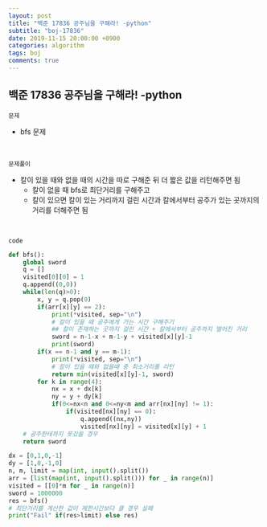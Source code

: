 ```yaml
---
layout: post
title: "백준 17836 공주님을 구해라! -python"
subtitle: "boj-17836"
date: 2019-11-15 20:00:00 +0900
categories: algorithm
tags: boj
comments: true
---
```


## 백준 17836 공주님을 구해라! -python

`문제`

- bfs 문제

<br>

`문제풀이`

- 칼이 있을 때와 없을 때의 시간을 따로 구해준 뒤 더 짧은 값을 리턴해주면 됨
  - 칼이 없을 때 bfs로 최단거리를 구해주고
  - 칼이 있으면 칼이 있는 거리까지 걸린 시간과 칼에서부터 공주가 있는 곳까지의 거리를 더해주면 됨
<br>

`code`

```python
def bfs():
    global sword
    q = []
    visited[0][0] = 1
    q.append((0,0))
    while(len(q)>0):
        x, y = q.pop(0)
        if(arr[x][y] == 2):
            print(*visited, sep="\n")
            # 칼이 있을 때 공주에게 가는 시간 구해주기
            ## 칼이 존재하는 곳까지 걸린 시간 + 칼에서부터 공주까지 떨어진 거리
            sword = n-1-x + m-1-y + visited[x][y]-1
            print(sword)
        if(x == n-1 and y == m-1):
            print(*visited, sep="\n")
            # 칼이 있을 때와 없을때 중 최소거리를 리턴
            return min(visited[x][y]-1, sword)
        for k in range(4):
            nx = x + dx[k]
            ny = y + dy[k]
            if(0<=nx<n and 0<=ny<m and arr[nx][ny] != 1):
                if(visited[nx][ny] == 0):
                    q.append((nx,ny))
                    visited[nx][ny] = visited[x][y] + 1
    # 공주한테까지 못갔을 경우
    return sword

dx = [0,1,0,-1]
dy = [1,0,-1,0]
n, m, limit = map(int, input().split())
arr = [list(map(int, input().split())) for _ in range(n)]
visited = [[0]*m for _ in range(n)]
sword = 1000000
res = bfs()
# 최단거리를 계산한 값이 제한시간보다 클 경우 실패
print("Fail" if(res>limit) else res)
```



